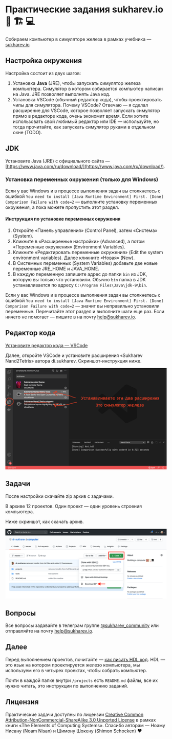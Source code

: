 <!-- Если читаете файл в VSCode — нажмите ctrl+shift+v, чтобы включить режим просмотра. Для macOS — cmd+shift+v. -->

# Практические задания sukharev.io 🧮 🏗 💻

Собираем компьютер в симуляторе железа в рамках учебника — [sukharev.io](https://www.sukharev.io/textbook)

## Настройка окружения

Настройка состоит из двух шагов:

1. Установка **Java** (JRE), чтобы запускать симулятор железа компьютера. Симулятор в котором собирается компьютер написан на Java. JRE позволяет выполнять Java код.
2. Установка VSCode (обычный редактор кода), чтобы проектировать чипы для симулятора. Почему VSCode? Отвечаю — я сделал расширение для VSCode, которое позволяет запускать симулятор прямо в редакторе кода, очень экономит время. Если хотите использовать свой любимый редактор или IDE — используйте, но тогда прочитайте, как запускать симулятор руками в отдельном окне (TODO).

## JDK

Установите Java (JRE) c официального сайта — [https://www.java.com/ru/download/](https://www.java.com/ru/download/).

### Установка переменных окружения (только для Windows)

Если у вас Windows и в процессе выполнения задач вы столкнетесь с ошибкой `You need to install [Java Runtime Environment] First. [Done] Comparison Failure with code=2` — выполните установку переменных окружения, а пока можете пропустить этот раздел.

#### Инструкция по установке переменных окружения

1. Откройте «Панель управления» (Control Panel), затем «Система» (System).
2. Кликните в «Расширенные настройки» (Advanced), а потом «Переменные окружения» (Environment Variables).
3. Кликните «Редактировать переменные окружения» (Edit the system environment variables). Далее кликните «Новая» (New).
4. В Системных переменных (System Variables) добавьте две новые переменные JRE_HOME и JAVA_HOME.
5. В каждую переменную запишите адрес до папки `bin` из JDK, которую вы только что установили. Обычно `bin` папка в JDK устанавливается по адресу `C:\Program Files\Java\jdk-9\bin`.

Если у вас Windows и в процессе выполнения задач вы столкнетесь с ошибкой `You need to install [Java Runtime Environment] First. [Done] Comparison Failure with code=2` — значит вы неправильно установили переменные. Перечитайте этот раздел и выполните шаги еще раз. Если ничего не помогает — пишите в на почту [help@sukharev.io](mailto:help@sukharev.io).

## Редактор кода

[Установите редактор кода — VSCode](https://code.visualstudio.com/download)

Далее, откройте VSCode и установите расширения «Sukharev Nand2Tetris» автора di.sukharev. Скриншот-инструкция ниже.

![Инструкция — как скачать расширения для VSCode (кликните на ссылку с зажатым ctrl или cmd для macOS)](/img/how2download-vscode-extensions.png)

## Задачи

После настройки скачайте zip архив с задачами.

В архиве 12 проектов. Один проект — один уровень строения компьютера.

Ниже скриншот, как скачать архив.

![Инструкция — как скачать проекты (кликните на ссылку с зажатым ctrl или cmd для macOS)](/img/how2download-zip.png)

## Вопросы

Все вопросы задавайте в телеграм группе [@sukharev_community](https://www.t.me/sukharev_community) или отправляйте на почту [help@sukharev.io](mailto:help@sukharev.io).

## Далее

Перед выполнением проектов, почитайте — [как писать HDL код](/projects/README.md). HDL — это язык на котором проектируется железо компьютера, мы используем его в четырех проектах, чтобы собрать компьютер.

Почти в каждой папке внутри `/projects` есть `README.md` файлы, все их нужно читать, это инструкции по выполнению заданий.

## Лицензия

Практические задачи доступны по лицензии [Creative Common Attribution-NonCommercial-ShareAlike 3.0 Unported License](https://creativecommons.org/licenses/by-nc-sa/3.0/) в рамках книги «The Elements of Computing Systems». Спасибо авторам — Ноаму Нисану (Noam Nisan) и Шимону Шокену (Shimon Schocken) ❤️
